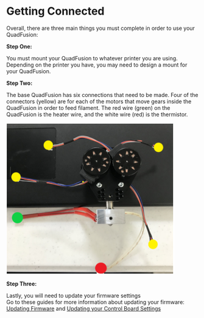 # Getting Connected

Overall, there are three main things you must complete in order to use your QuadFusion:

**Step One:**

You must mount your QuadFusion to whatever printer you are using. Depending on the printer you have, you may need to design a mount for your QuadFusion. 

**Step Two:**

The base QuadFusion has six connections that need to be made. Four of the connectors \(yellow\) are for each of the motors that move gears inside the QuadFusion in order to feed filament. The red wire \(green\) on the QuadFusion is the heater wire, and the white wire \(red\) is the thermistor. 

![](../.gitbook/assets/image%20%286%29.png)

**Step Three:**

Lastly, you will need to update your firmware settings  
Go to these guides for more information about updating your firmware: [Updating Firmware](updating-firmware.md) and [Updating your Control Board Settings](updating-control-board-settings.md)

